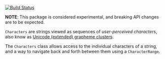 [![Build Status](https://travis-ci.org/dart-lang/characters.svg?branch=master)](https://travis-ci.org/dart-lang/characters)

**NOTE**: This package is considered experimental, and breaking API changes are
to be expected.

`Characters` are strings viewed as sequences of *user-perceived character*s,
also know as [Unicode (extended) grapheme clusters](https://unicode.org/reports/tr29/#Grapheme_Cluster_Boundaries).

The `Characters` class allows access to the individual characters of a string,
and a way to navigate back and forth between them using a `CharacterRange`.
